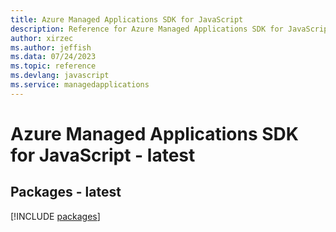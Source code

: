 ```yaml
---
title: Azure Managed Applications SDK for JavaScript
description: Reference for Azure Managed Applications SDK for JavaScript
author: xirzec
ms.author: jeffish
ms.data: 07/24/2023
ms.topic: reference
ms.devlang: javascript
ms.service: managedapplications
---
```

# Azure Managed Applications SDK for JavaScript - latest
## Packages - latest
[!INCLUDE [packages](managed-applications-index.md)]